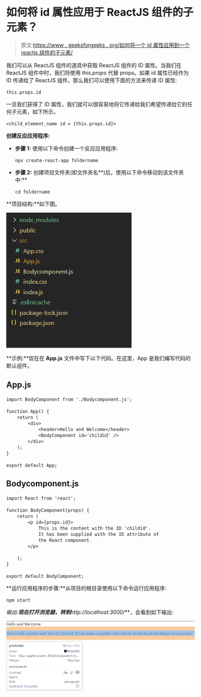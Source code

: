 # 如何将 id 属性应用于 ReactJS 组件的子元素？

> 原文:[https://www . geeksforgeeks . org/如何将一个 id 属性应用到一个 reactjs 组件的子元素/](https://www.geeksforgeeks.org/how-to-apply-an-id-attribute-to-a-child-element-of-a-reactjs-component/)

我们可以从 ReactJS 组件的道具中获取 ReactJS 组件的 ID 属性。当我们在 ReactJS 组件中时，我们将使用 *this.props* 代替 props。如果 id 属性已经作为 ID 传递给了 ReactJS 组件，那么我们可以使用下面的方法来传递 ID 属性:

```
this.props.id
```

一旦我们获得了 ID 属性，我们就可以很容易地将它传递给我们希望传递给它的任何子元素，如下所示。

```
<child_element_name id = {this.props.id}>
```

**创建反应应用程序:**

*   **步骤 1:** 使用以下命令创建一个反应应用程序:

    ```
    npx create-react-app foldername
    ```

*   **步骤 2:** 创建项目文件夹(即文件夹名**)后，使用以下命令移动到该文件夹中:**

    ```
    cd foldername
    ```

**项目结构:**如下图。

![](img/9d289915b9312df8bbac72dadce93ab1.png)

**示例:**现在在 **App.js** 文件中写下以下代码。在这里，App 是我们编写代码的默认组件。

## App.js

```
import BodyComponent from './Bodycomponent.js';

function App() {
    return (
        <div>
            <header>Hello and Welcome</header>
            <BodyComponent id='childid' />
        </div>
    );
}

export default App;
```

## Bodycomponent.js

```
import React from 'react';

function BodyComponent(props) {
    return (
        <p id={props.id}>
            This is the content with the ID 'childid'.
            It has been supplied with the ID attribute of 
            the React component.
        </p>

    );
}

export default BodyComponent;
```

**运行应用程序的步骤:**从项目的根目录使用以下命令运行应用程序:

```
npm start
```

**输出:**现在打开浏览器，转到***http://localhost:3000/***，会看到如下输出:

![](img/71a53debe552dd62d4fd315f1fff4dcf.png)
